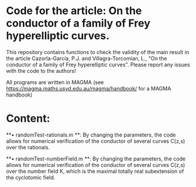 # Code for the article: On the conductor of a family of Frey hyperelliptic curves.


This repository contains functions to check the validity of the main result in the article
Cazorla-García, P.J. and Villagra-Torcomian, L., "On the conductor of a family of Frey hyperelliptic curves". 
Please report any issues with the code to the authors!

All programs are written in MAGMA (see https://magma.maths.usyd.edu.au/magma/handbook/ for a MAGMA
handbook)

# Content:

**• randomTest-rationals.m **: By changing the parameters, the code allows for numerical verification
                             of the conductor of several curves C(z,s) over the rationals.
    
**• randomTest-numberField.m **: By changing the parameters, the code allows for numerical verification
                             of the conductor of several curves C(z,s) over the number field K, which
                             is the maximal totally real subextension of the cyclotomic field.
